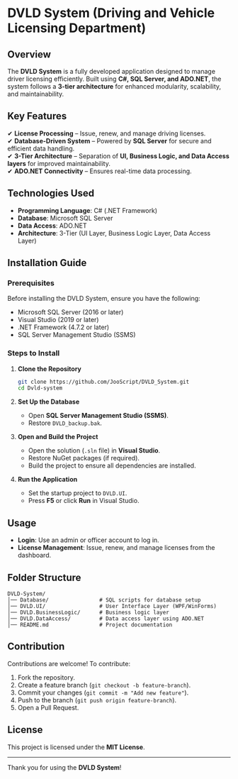 # DVLD System (Driving and Vehicle Licensing Department)

## Overview
The **DVLD System** is a fully developed application designed to manage driver licensing efficiently. Built using **C#, SQL Server, and ADO.NET**, the system follows a **3-tier architecture** for enhanced modularity, scalability, and maintainability.

## Key Features
✔ **License Processing** – Issue, renew, and manage driving licenses.  
✔ **Database-Driven System** – Powered by **SQL Server** for secure and efficient data handling.  
✔ **3-Tier Architecture** – Separation of **UI, Business Logic, and Data Access layers** for improved maintainability.  
✔ **ADO.NET Connectivity** – Ensures real-time data processing.  

## Technologies Used
- **Programming Language**: C# (.NET Framework)
- **Database**: Microsoft SQL Server
- **Data Access**: ADO.NET
- **Architecture**: 3-Tier (UI Layer, Business Logic Layer, Data Access Layer)

## Installation Guide
### Prerequisites
Before installing the DVLD System, ensure you have the following:
- Microsoft SQL Server (2016 or later)
- Visual Studio (2019 or later)
- .NET Framework (4.7.2 or later)
- SQL Server Management Studio (SSMS)

### Steps to Install
1. **Clone the Repository**
   ```sh
   git clone https://github.com/JooScript/DVLD_System.git
   cd Dvld-system
   ```
2. **Set Up the Database**
   - Open **SQL Server Management Studio (SSMS)**.
   - Restore `DVLD_backup.bak`.

3. **Open and Build the Project**
   - Open the solution (`.sln` file) in **Visual Studio**.
   - Restore NuGet packages (if required).
   - Build the project to ensure all dependencies are installed.

4. **Run the Application**
   - Set the startup project to `DVLD.UI`.
   - Press **F5** or click **Run** in Visual Studio.

## Usage
- **Login**: Use an admin or officer account to log in.
- **License Management**: Issue, renew, and manage licenses from the dashboard.

## Folder Structure
```
DVLD-System/
│── Database/                # SQL scripts for database setup
│── DVLD.UI/                 # User Interface Layer (WPF/WinForms)
│── DVLD.BusinessLogic/      # Business logic layer
│── DVLD.DataAccess/         # Data access layer using ADO.NET
│── README.md                # Project documentation
```

## Contribution
Contributions are welcome! To contribute:
1. Fork the repository.
2. Create a feature branch (`git checkout -b feature-branch`).
3. Commit your changes (`git commit -m "Add new feature"`).
4. Push to the branch (`git push origin feature-branch`).
5. Open a Pull Request.

## License
This project is licensed under the **MIT License**.

---
Thank you for using the **DVLD System**!
